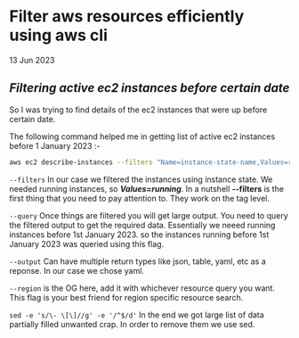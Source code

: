 # Filter aws resources efficiently using aws cli
13 Jun 2023


***Filtering active ec2 instances before certain date***
--


So I was trying to find details of the ec2 instances that were up before certain date.


The following command helped me in getting list of active ec2 instances before 1 January 2023 :-

```bash
aws ec2 describe-instances --filters "Name=instance-state-name,Values=running" --query "Reservations[].Instances[?LaunchTime<='2023-01-01'].[Tags[?Key=='Name'].Value[], InstanceId, LaunchTime]" --output yaml --region $1 | sed -e 's/\- \[\]//g' -e '/^$/d'
```


```--filters``` In our case we filtered the instances using instance state. We needed running instances, so ***Values=running***. In a nutshell **--filters** is the first thing that you need to pay attention to. They work on the tag level.

```--query``` Once things are filtered you will get large output. You need to query the filtered output to get the required data. Essentially we neeed running instances before 1st January 2023. so the instances running before 1st January 2023 was queried using this flag.

```--output``` Can have multiple return types like json, table, yaml, etc as a reponse. In our case we chose yaml.

```--region``` is the OG here, add it with whichever resource query you want. This flag is your best friend for region specific resource search.


```sed -e 's/\- \[\]//g' -e '/^$/d'``` In the end we got large list of data partially filled unwanted crap. In order to remove them we use sed.


